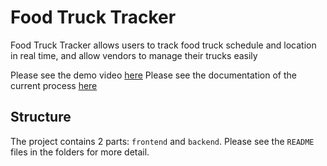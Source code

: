 # Food Truck Tracker 
Food Truck Tracker allows users to track food truck schedule and location in real time, and allow vendors to manage their trucks easily

Please see the demo video [here](https://drive.google.com/open?id=17y8xrUhPgRA1UpgmxHe9qjx_ixKUIcyw)
Please see the documentation of the current process [here](https://teams.microsoft.com/l/file/2DBE011D-8EA8-48B3-A52E-B58615356960?tenantId=44467e6f-462c-4ea2-823f-7800de5434e3&fileType=docx&objectUrl=https%3A%2F%2Fuillinoisedu.sharepoint.com%2Fsites%2FSRTILab%2FShared%20Documents%2FWeb%20and%20Mobile%20App%20Prototyping%2FFood%20Truck%20Tracker%2FFood%20Truck%20Tracker%20Documentation.docx&baseUrl=https%3A%2F%2Fuillinoisedu.sharepoint.com%2Fsites%2FSRTILab&serviceName=teams&threadId=19:6dbbec56ade2445ab8c6fa05a47fa67e@thread.skype&groupId=55b728f8-f442-4e00-b442-95841dba028a)

## Structure
The project contains 2 parts: `frontend` and `backend`. Please see the `README` files in the folders for more detail. 

